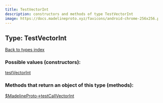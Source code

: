 ```yaml
---
title: TestVectorInt
description: constructors and methods of type TestVectorInt
image: https://docs.madelineproto.xyz/favicons/android-chrome-256x256.png
---
```

## Type: TestVectorInt  
[Back to types index](index.md)



### Possible values (constructors):

[testVectorInt](../constructors/testVectorInt.md)  



### Methods that return an object of this type (methods):

[$MadelineProto->testCallVectorInt](../methods/testCallVectorInt.md)  



